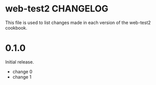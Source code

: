 # web-test2 CHANGELOG

This file is used to list changes made in each version of the web-test2 cookbook.

# 0.1.0

Initial release.

- change 0
- change 1

